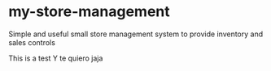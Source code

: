 # my-store-management
Simple and useful small store management system to provide inventory and sales controls

This is a test
Y te quiero jaja